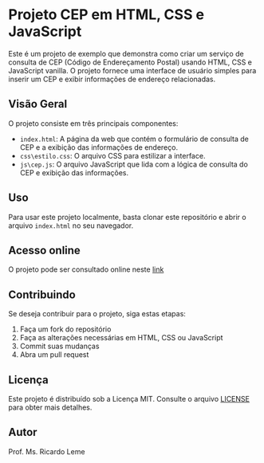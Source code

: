 # Projeto CEP em HTML, CSS e JavaScript

Este é um projeto de exemplo que demonstra como criar um serviço de consulta de CEP (Código de Endereçamento Postal) usando HTML, CSS e JavaScript vanilla. O projeto fornece uma interface de usuário simples para inserir um CEP e exibir informações de endereço relacionadas.

## Visão Geral

O projeto consiste em três principais componentes:

- `index.html`: A página da web que contém o formulário de consulta de CEP e a exibição das informações de endereço.
- `css\estilo.css`: O arquivo CSS para estilizar a interface.
- `js\cep.js`: O arquivo JavaScript que lida com a lógica de consulta do CEP e exibição das informações.

## Uso

Para usar este projeto localmente, basta clonar este repositório e abrir o arquivo `index.html` no seu navegador.

## Acesso online
O projeto pode ser consultado online neste [link](https://fatecitu.github.io/projeto-cep/)

## Contribuindo

Se deseja contribuir para o projeto, siga estas etapas:

1. Faça um fork do repositório
2. Faça as alterações necessárias em HTML, CSS ou JavaScript
3. Commit suas mudanças
4. Abra um pull request

## Licença

Este projeto é distribuído sob a Licença MIT. Consulte o arquivo [LICENSE](LICENSE) para obter mais detalhes.

## Autor

Prof. Ms. Ricardo Leme
